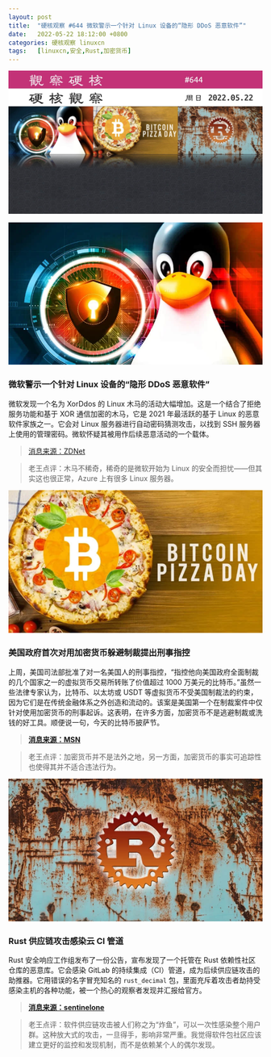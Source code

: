 ```yaml
---
layout: post
title:	"硬核观察 #644 微软警示一个针对 Linux 设备的“隐形 DDoS 恶意软件”"
date:	2022-05-22 18:12:00 +0800 
categories:	硬核观察 linuxcn 
tags:	[linuxcn,安全,Rust,加密货币]
---
```



![](/Asserts/Images/album/202205/22/181135lowppddrzzv9r3do.jpg)


![](/Asserts/Images/album/202205/22/181154iitrbd7b2ddbjcm4.jpg)


### 微软警示一个针对 Linux 设备的“隐形 DDoS 恶意软件”


微软发现一个名为 XorDdos 的 Linux 木马的活动大幅增加。这是一个结合了拒绝服务功能和基于 XOR 通信加密的木马，它是 2021 年最活跃的基于 Linux 的恶意软件家族之一。它会对 Linux 服务器进行自动密码猜测攻击，以找到 SSH 服务器上使用的管理密码。微软怀疑其被用作后续恶意活动的一个载体。



> 
> [消息来源：ZDNet](https://www.zdnet.com/article/microsoft-this-botnet-is-growing-fast-and-hunting-for-servers-with-weak-passwords/)
> 
> 
> 



> 
> 老王点评：木马不稀奇，稀奇的是微软开始为 Linux 的安全而担忧——但其实这也很正常，Azure 上有很多 Linux 服务器。
> 
> 
> 


![](/Asserts/Images/album/202205/22/181207ay7e7dmlc7cumx7e.jpg)


### 美国政府首次对用加密货币躲避制裁提出刑事指控


上周，美国司法部批准了对一名美国人的刑事指控，“指控他向美国政府全面制裁的几个国家之一的虚拟货币交易所转账了价值超过 1000 万美元的比特币。”虽然一些法律专家认为，比特币、以太坊或 USDT 等虚拟货币不受美国制裁法的约束，因为它们是在传统金融体系之外创造和流动的。该案是美国第一个在制裁案件中仅针对使用加密货币的刑事起诉。这表明，在许多方面，加密货币不是逃避制裁或洗钱的好工具。顺便说一句，今天的比特币披萨节。



> 
> **[消息来源：MSN](https://www.msn.com/en-us/money/news/us-issues-charges-in-first-criminal-cryptocurrency-sanctions-case/ar-AAXkfZp)**
> 
> 
> 



> 
> 老王点评：加密货币并不是法外之地，另一方面，加密货币的事实可追踪性也使得其并不适合违法行为。
> 
> 
> 


![](/Asserts/Images/album/202205/22/181225qk7wby72jewhb2y3.jpg)


### Rust 供应链攻击感染云 CI 管道


Rust 安全响应工作组发布了一份公告，宣布发现了一个托管在 Rust 依赖性社区仓库的恶意库。它会感染 GitLab 的持续集成（CI）管道，成为后续供应链攻击的助推器。它用错误的名字冒充知名的 `rust_decimal` 包，里面充斥着攻击者劫持受感染主机的各种功能，被一个热心的观察者发现并汇报给官方。



> 
> **[消息来源：sentinelone](https://www.sentinelone.com/labs/cratedepression-rust-supply-chain-attack-infects-cloud-ci-pipelines-with-go-malware/)**
> 
> 
> 



> 
> 老王点评：软件供应链攻击被人们称之为“炸鱼”，可以一次性感染整个用户群。这种放大式的攻击，一旦得手，影响非常严重。我觉得软件包社区应该建立更好的监控和发现机制，而不是依赖某个人的偶尔发现。
> 
> 
>
